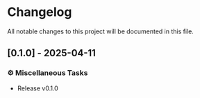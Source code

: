 # Changelog

All notable changes to this project will be documented in this file.

<!-- generated by git-cliff -->
## [0.1.0] - 2025-04-11

### ⚙️ Miscellaneous Tasks

- Release v0.1.0

<!-- generated by git-cliff -->
<!-- generated by git-cliff -->
